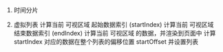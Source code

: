 1. 时间分片

2. 虚拟列表
计算当前 可视区域 起始数据索引 (startIndex)
计算当前 可视区域 结束数据索引 (endIndex)
计算当前 可视区域 的数据，并渲染到页面中
计算 startIndex 对应的数据在整个列表的偏移位置 startOffset 并设置列表